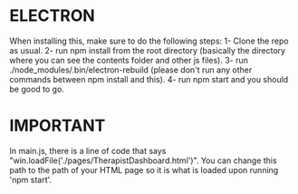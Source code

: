# ELECTRON
When installing this, make sure to do the following steps:
1- Clone the repo as usual.
2- run npm install from the root directory (basically the directory where you can see the contents folder and other js files).
3- run ./node_modules/.bin/electron-rebuild (please don't run any other commands between npm install and this).
4- run npm start and you should be good to go.


# IMPORTANT
In main.js, there is a line of code that says "win.loadFile('./pages/TherapistDashboard.html')".
You can change this path to the path of your HTML page so it is what is loaded upon running 'npm start'.
